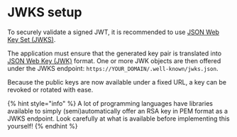 # JWKS setup

To securely validate a signed JWT, it is recommended to use [JSON Web Key Set (JWKS)](https://auth0.com/docs/secure/tokens/json-web-tokens/json-web-key-sets).&#x20;

The application must ensure that the generated key pair is translated into [JSON Web Key (JWK)](https://datatracker.ietf.org/doc/html/rfc7517) format. One or more JWK objects are then offered under the JWKS endpoint: `https://YOUR_DOMAIN/.well-known/jwks.json`.&#x20;

Because the public keys are now available under a fixed URL, a key can be revoked or rotated with ease.&#x20;

{% hint style="info" %}
A lot of programming languages have libraries available to simply (semi)automatically offer an RSA key in PEM format as a JWKS endpoint. Look carefully at what is available before implementing this yourself!
{% endhint %}
